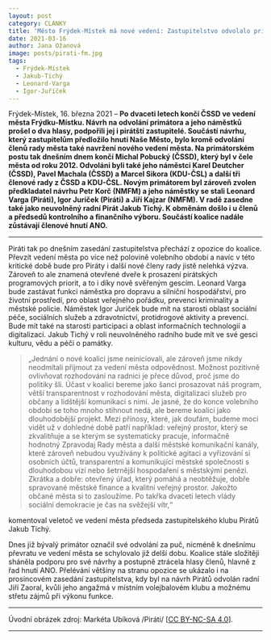 ```yaml
---
layout: post
category: CLANKY
title: 'Město Frýdek-Místek má nové vedení: Zastupitelstvo odvolalo primátora a radní města, Piráti návrh podpořili a usednou v radě'
date: 2021-03-16
author: Jana Ožanová
image: posts/pirati-fm.jpg
tags:
  - Frýdek-Místek
  - Jakub-Tichý
  - Leonard-Varga
  - Igor-Juříček
---
```


Frýdek-Místek, 16. března 2021 – **Po dvaceti letech končí ČSSD ve vedení města Frýdku-Místku. Návrh na odvolání primátora a jeho náměstků prošel o dva hlasy, podpořili jej i pirátští zastupitelé. Součástí návrhu, který zastupitelům předložilo hnutí Naše Město, bylo kromě odvolání členů rady města také navržení nového vedení města. Na primátorském postu tak dnešním dnem končí Michal Pobucký (ČSSD), který byl v čele města od roku 2012. Odvoláni byli také jeho náměstci Karel Deutcher (ČSSD), Pavel Machala (ČSSD) a Marcel Sikora (KDU-ČSL) a další tři členové rady z ČSSD a KDU-ČSL.  Novým primátorem byl zároveň zvolen předkladatel návrhu Petr Korč (NMFM) a jeho náměstky se stali Leonard Varga (Piráti), Igor Juriček (Piráti) a Jiří Kajzar (NMFM). V radě zasedne také jako neuvolněný radní Pirát Jakub Tichý. K obměnám došlo i u členů a předsedů kontrolního a finančního výboru. Součástí koalice nadále zůstávají členové hnutí ANO.**

<hr />

Piráti tak po dnešním zasedání zastupitelstva přechází z opozice do koalice. Převzít vedení města po více než polovině volebního období a navíc v této kritické době bude pro Piráty i další nové členy rady jistě nelehká výzva. Zároveň to ale znamená otevřené dveře k prosazení pirátských programových priorit, a to i díky nově svěřeným gescím. Leonard Varga bude zastávat funkci náměstka pro dopravu a silniční hospodářství, pro životní prostředí, pro oblast veřejného pořádku, prevenci kriminality a městské policie. Náměstek Igor Juriček bude mít na starosti oblast sociální péče, sociálních služeb a zdravotnictví, protidrogové aktivity a prevenci. Bude mít také na starosti participaci a oblast informačních technologií a digitalizaci. Jakub Tichý v roli neuvolněného radního bude mít ve své gesci kulturu, vědu a péči o památky.

> „Jednání o nové koalici jsme neiniciovali, ale zároveň jsme nikdy neodmítali přijmout za vedení města odpovědnost. Možnost pozitivně ovlivňovat rozhodování na radnici je přece důvod, proč jsme do politiky šli. Účast v koalici bereme jako šanci prosazovat náš program, větší transparentnost v rozhodování města, digitalizaci služeb pro občany a lidštější komunikaci s nimi. Je jasné, že do konce volebního období se toho mnoho stihnout nedá, ale bereme koalici jako dlouhodobější projekt. Mezi přínosy, které, jak doufám, budeme moci vidět už v dohledné době patří například: veřejný prostor, který se zkvalitňuje a se kterým se systematicky pracuje, informačně hodnotný Zpravodaj Rady města a další městské komunikační kanály, které zároveň nebudou využívány k politické agitaci a vyřizování si osobních účtů, transparentní a komunikující městské společnosti s dlouhodobou vizí nebo šetrnější hospodaření s městskými penězi. Zkrátka a dobře: otevřený úřad, který pomáhá a neobtěžuje, dobře spravované městské finance a kvalitní veřejný prostor. Jakožto občané města si to zasloužíme. Po takřka dvaceti letech vlády sociální demokracie je čas na svěžejší vítr,“

komentoval veletoč ve vedení města předseda zastupitelského klubu Pirátů Jakub Tichý.

Dnes již bývalý primátor označil své odvolání za puč, nicméně k dnešnímu převratu ve vedení města se schylovalo již delší dobu. Koalice stále složitěji sháněla podporu pro své návrhy a postupně ztrácela hlasy členů, hlavně z řad hnutí ANO. Přelévání většiny na stranu opozice se ukázalo i na prosincovém zasedání zastupitelstva, kdy byl na návrh Pirátů odvolán radní Jiří Zaoral, kvůli jeho angažmá v místním volejbalovém klubu a možnému střetu zájmů při výkonu funkce.

---

Úvodní obrázek zdroj: Markéta Ubíková /Piráti/ \[[CC BY-NC-SA 4.0](https://creativecommons.org/licenses/by-nc-sa/4.0/deed.cs)\].

- - -
